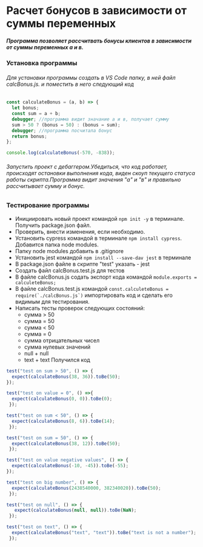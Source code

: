 # Расчет бонусов в зависимости от суммы переменных
##### Программа позволяет рассчитвать бонусы клиентов в зависимости от суммы переменных а и в.
### Установка программы
###### Для установки программы создать в VS Code папку, в ней  файл calcBonus.js. и поместить в него следующий код
```javascript
const calculateBonus = (a, b) => {
  let bonus;
  const sum = a + b;
  debugger; //программа видит значание а и в, получает сумму
  sum > 50 ? (bonus = 50) : (bonus = sum);
  debugger; //программа посчитала бонуc
  return bonus;
};

console.log(calculateBonus(-570, -838));
```
###### Запустить проект с дебаггером.Убедиться, что код работает, происходят остановки выполнения кода, виден скоуп текущего статуса работы скрипта.Программа видит значения "а" и "в" и правильно рассчитывает сумму и бонус.
### Тестирование программы
- Инициировать новый проект командой ```npm init -у``` в терминале. Получить package.json файл. 
- Проверить, внести изменения, если необходимо.
- Установить cypress командой в терминале ```npm install cypress```. Добавится папка node modules. 
- Папку node modules добавить в .gitignore
- Установить jest командой ```npm install --save-dav jest``` в терминале
- В package.json файле в скрипте "test" указать - jest
- Создать файл calcBonus.test.js для тестов
- В файле calcBonus.js содать экспорт кода командой ```module.exports = calculeteBonus;```
- В файле calcBonus.test.js командой ```const.calculeteBonus = require(`./calcBonus.js`)``` импортировать код и сделать его видимым для тестирования.
- Написать тесты проверок следующих состояний:
    - сумма > 50
    - сумма = 50
    - сумма < 50
    - сумма = 0
    - сумма отрицательных чисел
    - сумма нулевых значений
    - null + null
    - text + text
Получился код

```javascript
test("test on sum > 50", () => {
  expect(calculateBonus(38, 36)).toBe(50);
});

test("test on value = 0", () =>{
  expect(calculateBonus(0, 0)).toBe(0);
 });

test("test on sum < 50", () => {
  expect(calculateBonus(8, 6)).toBe(14);
 });

test("test on sum = 50", () => {
  expect(calculateBonus(38, 12)).toBe(50);
 });

test("test on value negative values", () => {
  expect(calculateBonus(-10, -45)).toBe(-55);
});

test("test on big number", () => {
  expect(calculateBonus(2438540000, 382340020)).toBe(50);
 });

test("test on null", () => {
   expect(calculateBonus(null, null)).toBe(NaN);
 });

test("test on text", () => {
  expect(calculateBonus("text", "text")).toBe("text is not a number");
 });

``` 